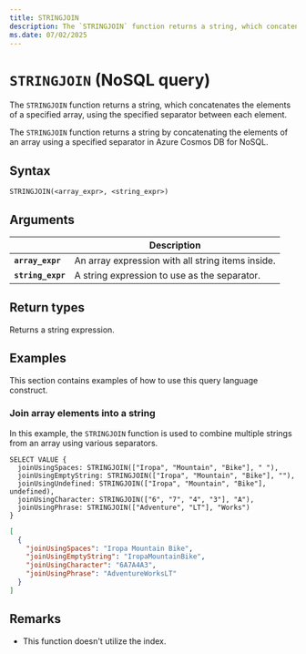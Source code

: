 ```yaml
---
title: STRINGJOIN
description: The `STRINGJOIN` function returns a string, which concatenates the elements of a specified array, using the specified separator between each element.
ms.date: 07/02/2025
---
```


# `STRINGJOIN` (NoSQL query)

The `STRINGJOIN` function returns a string, which concatenates the elements of a specified array, using the specified separator between each element.

The `STRINGJOIN` function returns a string by concatenating the elements of an array using a specified separator in Azure Cosmos DB for NoSQL.

## Syntax

```nosql
STRINGJOIN(<array_expr>, <string_expr>)
```

## Arguments

| | Description |
| --- | --- |
| **`array_expr`** | An array expression with all string items inside. |
| **`string_expr`** | A string expression to use as the separator. |

## Return types

Returns a string expression.

## Examples

This section contains examples of how to use this query language construct.

### Join array elements into a string

In this example, the `STRINGJOIN` function is used to combine multiple strings from an array using various separators.

```nosql
SELECT VALUE {
  joinUsingSpaces: STRINGJOIN(["Iropa", "Mountain", "Bike"], " "),
  joinUsingEmptyString: STRINGJOIN(["Iropa", "Mountain", "Bike"], ""),
  joinUsingUndefined: STRINGJOIN(["Iropa", "Mountain", "Bike"], undefined),
  joinUsingCharacter: STRINGJOIN(["6", "7", "4", "3"], "A"),
  joinUsingPhrase: STRINGJOIN(["Adventure", "LT"], "Works")
}
```

```json
[
  {
    "joinUsingSpaces": "Iropa Mountain Bike",
    "joinUsingEmptyString": "IropaMountainBike",
    "joinUsingCharacter": "6A7A4A3",
    "joinUsingPhrase": "AdventureWorksLT"
  }
]
```

## Remarks

- This function doesn't utilize the index.
